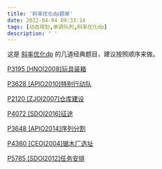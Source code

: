 ```yaml
---
title: '斜率优化dp题单'
date: 2022-04-04 09:33:14
tags: [动态规划,单调队列,斜率优化dp]
description: ' '
---
```


这是 [斜率优化dp](/post/Slope-optimization-DP) 的几道经典题目，建议按照顺序来做。

[P3195 [HNOI2008]玩具装箱](/post/P3195-solution)

[P3628 [APIO2010]特别行动队](/post/P3628-solution)

[P2120 [ZJOI2007]仓库建设](/post/P2120-solution)

[P4072 [SDOI2016]征途](/post/P4072-solution)

[P3648 [APIO2014]序列分割](/post/P3648-solution)

[P4360 [CEOI2004]锯木厂选址](/post/P4360-solution)

[P5785 [SDOI2012]任务安排](/post/P5785-solution)